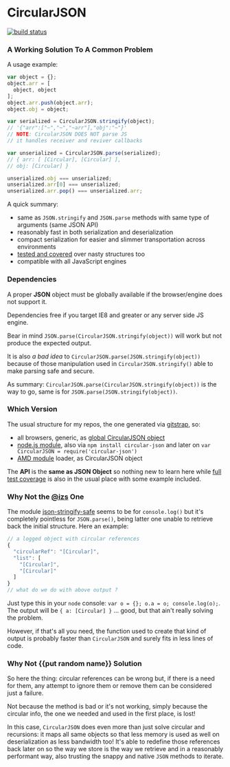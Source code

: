 CircularJSON
============

[![build status](https://secure.travis-ci.org/WebReflection/circular-json.png)](http://travis-ci.org/WebReflection/circular-json)

### A Working Solution To A Common Problem
A usage example:

```JavaScript
var object = {};
object.arr = [
  object, object
];
object.arr.push(object.arr);
object.obj = object;

var serialized = CircularJSON.stringify(object);
// '{"arr":["~","~","~arr"],"obj":"~"}'
// NOTE: CircularJSON DOES NOT parse JS
// it handles receiver and reviver callbacks

var unserialized = CircularJSON.parse(serialized);
// { arr: [ [Circular], [Circular] ],
// obj: [Circular] }

unserialized.obj === unserialized;
unserialized.arr[0] === unserialized;
unserialized.arr.pop() === unserialized.arr;
```

A quick summary:

  * same as `JSON.stringify` and `JSON.parse` methods with same type of arguments (same JSON API)
  * reasonably fast in both serialization and deserialization
  * compact serialization for easier and slimmer transportation across environments
  * [tested and covered](test/circular-json.js) over nasty structures too
  * compatible with all JavaScript engines


### Dependencies
A proper **JSON** object must be globally available if the browser/engine does not support it.

Dependencies free if you target IE8 and greater or any server side JS engine.

Bear in mind `JSON.parse(CircularJSON.stringify(object))` will work but not produce the expected output.

It is also *a bad idea* to `CircularJSON.parse(JSON.stringify(object))` because of those manipulation used in `CircularJSON.stringify()` able to make parsing safe and secure.

As summary: `CircularJSON.parse(CircularJSON.stringify(object))` is the way to go, same is for `JSON.parse(JSON.stringify(object))`.


### Which Version
The usual structure for my repos, the one generated via [gitstrap](https://github.com/WebReflection/gitstrap), so:

  * all browsers, generic, as [global CircularJSON object](build/circular-json.js)
  * [node.js module](build/circular-json.node.js), also via `npm install circular-json` and later on `var CircularJSON = require('circular-json')`
  * [AMD module](build/circular-json.amd.js) loader, as CircularJSON object

The **API** is the **same as JSON Object** so nothing new to learn here while [full test coverage](test/circular-json.js) is also in the usual place with some example included.


### Why Not the [@izs](https://twitter.com/izs) One
The module [json-stringify-safe](https://github.com/isaacs/json-stringify-safe) seems to be for `console.log()`  but it's completely pointless for `JSON.parse()`, being latter one unable to retrieve back the initial structure. Here an example:

```JavaScript
// a logged object with circular references
{
  "circularRef": "[Circular]",
  "list": [
    "[Circular]",
    "[Circular]"
  ]
}
// what do we do with above output ?
```

Just type this in your `node` console: `var o = {}; o.a = o; console.log(o);`. The output will be `{ a: [Circular] }` ... good, but that ain't really solving the problem.

However, if that's all you need, the function used to create that kind of output is probably faster than `CircularJSON` and surely fits in less lines of code.


### Why Not {{put random name}} Solution
So here the thing: circular references can be wrong but, if there is a need for them, any attempt to ignore them or remove them can be considered just a failure.

Not because the method is bad or it's not working, simply because the circular info, the one we needed and used in the first place, is lost!

In this case, `CircularJSON` does even more than just solve circular and recursions: it maps all same objects so that less memory is used as well on deserialization as less bandwidth too!
It's able to redefine those references back later on so the way we store is the way we retrieve and in a reasonably performant way, also trusting the snappy and native `JSON` methods to iterate.